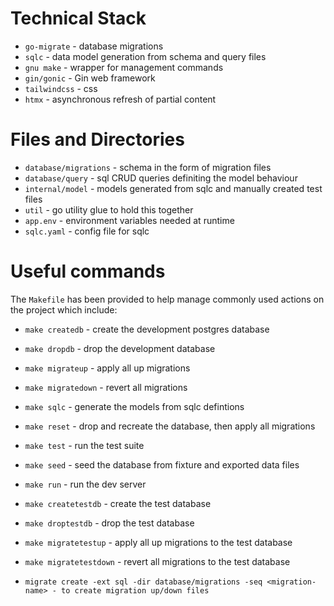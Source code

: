 # Technical Stack

- `go-migrate` - database migrations
- `sqlc` - data model generation from schema and query files
- `gnu make` - wrapper for management commands
- `gin/gonic` - Gin web framework
- `tailwindcss` - css
- `htmx` - asynchronous refresh of partial content

# Files and Directories 

- `database/migrations` - schema in the form of migration files
- `database/query` - sql CRUD queries definiting the model behaviour
- `internal/model` - models generated from sqlc and manually created test files
- `util` - go utility glue to hold this together
- `app.env` - environment variables needed at runtime
- `sqlc.yaml` - config file for sqlc

# Useful commands

The `Makefile` has been provided to help manage commonly used actions on the project which include:

- `make createdb` - create the development postgres database
- `make dropdb` - drop the development database
- `make migrateup` - apply all up migrations
- `make migratedown` - revert all migrations

- `make sqlc` - generate the models from sqlc defintions
- `make reset` - drop and recreate the database, then apply all migrations
- `make test` - run the test suite
- `make seed` - seed the database from fixture and exported data files
- `make run` - run the dev server

- `make createtestdb` - create the test database
- `make droptestdb` - drop the test database
- `make migratetestup` - apply all up migrations to the test database
- `make migratetestdown` - revert all migrations to the test database

- `migrate create -ext sql -dir database/migrations -seq <migration-name> - to create migration up/down files`

